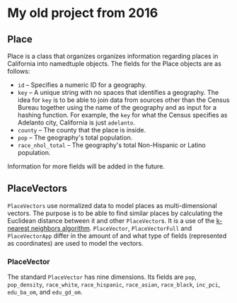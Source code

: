# My old project from 2016

## Place
Place is a class that organizes organizes information regarding places in California into namedtuple
objects. The fields for the Place objects are as follows:

* `id` – Specifies a numeric ID for a geography.
* `key` – A unique string with no spaces that identifies a geography. The idea for `key` is to be able to
join data from sources other than the Census Bureau together using the name of the geography and as input
for a hashing function. For example, the `key` for what the Census specifies as Adelanto city, California is just `adelanto`.
* `county` – The county that the place is inside.
* `pop` – The geography's total population.
* `race_nhol_total` – The geography's total Non-Hispanic or Latino population.

Information for more fields will be added in the future.

## PlaceVectors

`PlaceVectors` use normalized data to model places as multi-dimensional vectors. The purpose is to be able to find similar
places by calculating the Euclidean distance between it and other `PlaceVector`s. It is a use of the [k-nearest neighbors
algorithm](https://en.wikipedia.org/wiki/K-nearest_neighbors_algorithm). `PlaceVector`, `PlaceVectorFull` and `PlaceVectorApp`
differ in the amount of and what type of fields (represented as coordinates) are used to model the vectors.

### PlaceVector

The standard `PlaceVector` has nine dimensions. Its fields are `pop`, `pop_density`, `race_white`, `race_hispanic`,
`race_asian`, `race_black`, `inc_pci`, `edu_ba_om`, and `edu_gd_om`.